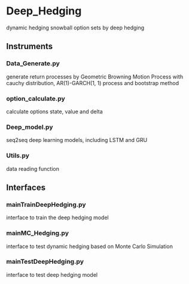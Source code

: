 # Deep_Hedging
dynamic hedging snowball option sets by deep hedging

## Instruments
### Data_Generate.py
generate return processes by Geometric Browning Motion Process with cauchy distribution, AR(1)-GARCH(1, 1) process and bootstrap method
### option_calculate.py
calculate options state, value and delta
### Deep_model.py
seq2seq deep learning models, including LSTM and GRU
### Utils.py
data reading function

## Interfaces
### mainTrainDeepHedging.py
interface to train the deep hedging model
### mainMC_Hedging.py
interface to test dynamic hedging based on Monte Carlo Simulation
### mainTestDeepHedging.py
interface to test deep hedging model
